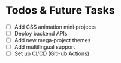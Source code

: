 # Todos & Future Tasks

- [ ] Add CSS animation mini‑projects
- [ ] Deploy backend APIs
- [ ] Add new mega‑project themes
- [ ] Add multilingual support
- [ ] Set up CI/CD (GitHub Actions)
